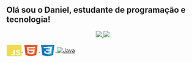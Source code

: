 ## Olá sou o Daniel, estudante de programação e tecnologia!
<div align="center">
  <a href="https://github.com/Daniel-Cristofori">
  <img height="180em" style="display: inline_block" src="https://github-readme-stats.vercel.app/api?username=Daniel-Cristofori&show_icons=true&theme=algolia&include_all_commits=true&count_private=true"/>
  <img height="180em" style="display: inline_block" src="https://github-readme-stats.vercel.app/api/top-langs/?username=Daniel-Cristofori&layout=compact&langs_count=7&theme=algolia"/>

</div>

<div style="display: inline_block"><br>
  <img align="center" alt="Js" height="30" width="40" src="https://raw.githubusercontent.com/devicons/devicon/master/icons/javascript/javascript-plain.svg">
  <img align="center" alt="HTML" height="30" width="40" src="https://raw.githubusercontent.com/devicons/devicon/master/icons/html5/html5-original.svg">
  <img align="center" alt="CSS" height="30" width="40" src="https://raw.githubusercontent.com/devicons/devicon/master/icons/css3/css3-original.svg">
  <img align="center" alt="Java" height="30" width="40" src="https://raw.githubusercontent.com/jmnote/z-icons/master/svg/java.svg">
